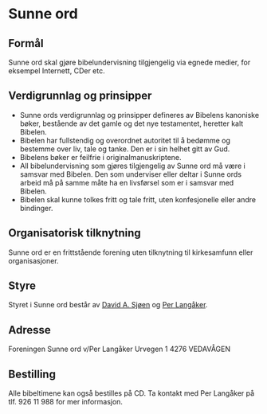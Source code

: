 ﻿# Sunne ord #
## Formål ##
Sunne ord skal gjøre bibelundervisning tilgjengelig via egnede medier, for eksempel Internett, CDer etc.

## Verdigrunnlag og prinsipper ##
* Sunne ords verdigrunnlag og prinsipper defineres av Bibelens kanoniske bøker, bestående av det gamle og det nye testamentet, heretter kalt Bibelen.
* Bibelen har fullstendig og overordnet autoritet til å bedømme og bestemme over liv, tale og tanke. Den er i sin helhet gitt av Gud.
* Bibelens bøker er feilfrie i originalmanuskriptene.
* All bibelundervisning som gjøres tilgjengelig av Sunne ord må være i samsvar med Bibelen. Den som underviser eller deltar i Sunne ords arbeid må på samme måte ha en livsførsel som er i samsvar med Bibelen.
* Bibelen skal kunne tolkes fritt og tale fritt, uten konfesjonelle eller andre bindinger.

## Organisatorisk tilknytning ##
Sunne ord er en frittstående forening uten tilknytning til kirkesamfunn eller organisasjoner.

## Styre ##
Styret i Sunne ord består av [David A. Sjøen](mailto:david@sunneord.no) og [Per Langåker](mailto:per@sunneord.no).

## Adresse ##
Foreningen Sunne ord 
v/Per Langåker 
Urvegen 1 
4276 VEDAVÅGEN

## Bestilling ##

Alle bibeltimene kan også bestilles på CD. Ta kontakt med Per Langåker på tlf. 926 11 988 for mer informasjon.